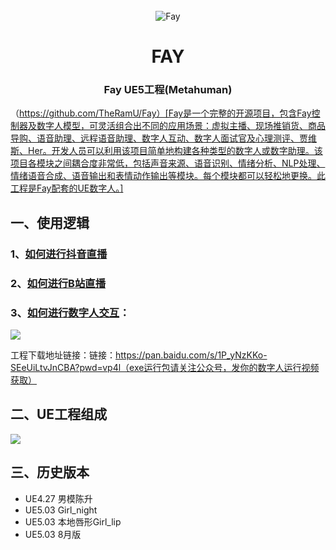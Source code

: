 <div align="center">
    <br>
    <img src="images/icon.png" alt="Fay">
    <h1>FAY</h1>
	<h3>Fay  UE5工程(Metahuman)</h3>
</div>



（https://github.com/TheRamU/Fay）[Fay是一个完整的开源项目，包含Fay控制器及数字人模型，可灵活组合出不同的应用场景：虚拟主播、现场推销货、商品导购、语音助理、远程语音助理、数字人互动、数字人面试官及心理测评、贾维斯、Her。开发人员可以利用该项目简单地构建各种类型的数字人或数字助理。该项目各模块之间耦合度非常低，包括声音来源、语音识别、情绪分析、NLP处理、情绪语音合成、语音输出和表情动作输出等模块。每个模块都可以轻松地更换。此工程是Fay配套的UE数字人。]

## **一、使用逻辑**

### **1、[如何进行抖音直播](https://www.bilibili.com/video/BV1r3411Z7St/?spm_id_from=333.999.0.0&vd_source=1364af6ac23a05600acd8f8415936944)**
### **2、[如何进行B站直播](https://www.bilibili.com/video/BV14h4y1N716/?spm_id_from=333.999.0.0&vd_source=1364af6ac23a05600acd8f8415936944)** 
### **3、[如何进行数字人交互](https://blog.csdn.net/aa84758481/article/details/132204938?spm=1001.2014.3001.5502)：** 

![](images/lucky.png)

工程下载地址链接：链接：https://pan.baidu.com/s/1P_yNzKKo-SEeUiLtvJnCBA?pwd=vp4l（exe运行包请关注公众号，发你的数字人运行视频获取）


## **二、UE工程组成**
![](images/chajian.png)


 ## **三、历史版本**

+ UE4.27 男模陈升
+ UE5.03 Girl_night
+ UE5.03 本地唇形Girl_lip
+ UE5.03 8月版
